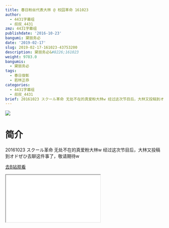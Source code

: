 ```yaml
---
title: 春日粉丝代表大林 @ 校园革命 161023
author:
  - 4431字幕组
  - 叔叔_4431
zmz: 4431字幕组
publishdate: '2016-10-23'
bangumi: 黛丽务必
date: '2019-02-17'
slug: 2019-02-17-161023-43753200
description: 黛丽务必&#8226;161023
weight: 9783.0
bangumis:
  - 黛丽务必
tags:
  - 春日俊彰
  - 若林正恭
categories:
  - 4431字幕组
  - 叔叔_4431
brief: 20161023 スクール革命 无处不在的真爱粉大林w 经过这次节目后，大林又投稿到オドぜひ去聊这件事了，敬请期待w
---
```

![](https://i.imgur.com/EC3pHuU.jpg)
# 简介  
20161023 スクール革命
无处不在的真爱粉大林w
经过这次节目后，大林又投稿到オドぜひ去聊这件事了，敬请期待w  

[去B站观看](https://www.bilibili.com/video/av43753200/)
<div class ="resp-container"><iframe class="testiframe" src="//player.bilibili.com/player.html?aid=43753200"", scrolling="no", allowfullscreen="true" > </iframe></div> 
